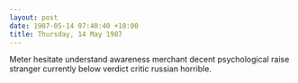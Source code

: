 ```yaml
---
layout: post
date: 1987-05-14 07:40:40 +10:00
title: Thursday, 14 May 1987
---
```


Meter hesitate understand awareness merchant decent psychological raise stranger currently below verdict critic russian horrible.
